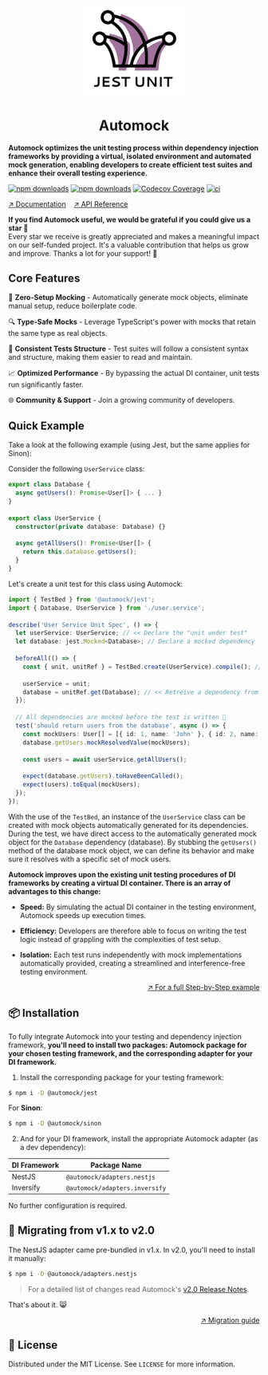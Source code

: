 <p align="center">
  <img width="200" src="https://raw.githubusercontent.com/automock/automock/master/logo.png" alt="Logo" />
</p>

<h1 align="center">Automock</h1>

<p>
<strong>Automock optimizes the unit testing process within dependency injection frameworks by providing a virtual, isolated environment and automated mock
generation, enabling developers to create efficient test suites and enhance their overall testing experience.</strong>
</p>

[![npm downloads](https://img.shields.io/npm/dm/@automock/jest.svg?label=%40automock%2Fjest)](https://npmjs.org/package/@automock/jest "View this project on npm")
[![npm downloads](https://img.shields.io/npm/dm/@automock/sinon.svg?label=%40automock%2Fsinon)](https://npmjs.org/package/@automock/sinon "View this project on npm")
[![Codecov Coverage](https://img.shields.io/codecov/c/github/automock/automock/master.svg?style=flat-square)](https://codecov.io/gh/automock/automock)
[![ci](https://github.com/automock/automock/actions/workflows/set-coverage.yml/badge.svg?branch=master)](https://github.com/automock/automock/actions)

[↗️ Documentation](https://automock.dev/docs) &nbsp;&nbsp; [↗️ API Reference](https://automock.dev/api-reference)

<p>
<strong>If you find Automock useful, we would be grateful if you could give us a star 🤩</strong><br />
Every star we receive is greatly appreciated and makes a meaningful impact on our self-funded project.
It's a valuable contribution that helps us grow and improve. Thanks a lot for your support! 🌟 
</p>

## Core Features

🚀 **Zero-Setup Mocking** - Automatically generate mock objects, eliminate manual setup, reduce boilerplate code.

🔍 **Type-Safe Mocks** - Leverage TypeScript's power with mocks that retain the same type as real objects.

📄 **Consistent Tests Structure** - Test suites will follow a consistent syntax and structure, making them easier to 
read and maintain.

📈 **Optimized Performance** - By bypassing the actual DI container, unit tests run significantly faster.

🌐 **Community & Support** - Join a growing community of developers.

## Quick Example

Take a look at the following example (using Jest, but the same applies for Sinon):

Consider the following `UserService` class:
```typescript
export class Database {
  async getUsers(): Promise<User[]> { ... }
}

export class UserService {
  constructor(private database: Database) {}

  async getAllUsers(): Promise<User[]> {
    return this.database.getUsers();
  }
}
```

Let's create a unit test for this class using Automock:
```typescript
import { TestBed } from '@automock/jest';
import { Database, UserService } from './user.service'; 

describe('User Service Unit Spec', () => {
  let userService: UserService; // << Declare the "unit under test"
  let database: jest.Mocked<Database>; // Declare a mocked dependency

  beforeAll(() => {
    const { unit, unitRef } = TestBed.create(UserService).compile(); // << Automock's stuff

    userService = unit;
    database = unitRef.get(Database); // << Retreive a dependency from the unit/class 
  });

  // All dependencies are mocked before the test is written 🚀
  test('should return users from the database', async () => {
    const mockUsers: User[] = [{ id: 1, name: 'John' }, { id: 2, name: 'Jane' }];
    database.getUsers.mockResolvedValue(mockUsers);

    const users = await userService.getAllUsers();

    expect(database.getUsers).toHaveBeenCalled();
    expect(users).toEqual(mockUsers);
  });
});
```

With the use of the `TestBed`, an instance of the `UserService` class can be created with mock objects automatically
generated for its dependencies. During the test, we have direct access to the automatically generated mock object for
the `Database` dependency (database). By stubbing the `getUsers()` method of the database mock object, we can define
its behavior and make sure it resolves with a specific set of mock users.

**Automock improves upon the existing unit testing procedures of DI frameworks by creating a virtual DI container. There
is an array of advantages to this change:**

* **Speed:** By simulating the actual DI container in the testing environment, Automock speeds up execution times.

* **Efficiency:** Developers are therefore able to focus on writing the test logic instead of grappling with the
  complexities of test setup.

* **Isolation:** Each test runs independently with mock implementations automatically provided, creating a
  streamlined and interference-free testing environment.


<p align="right"><a href="https://automock.dev/docs/getting-started/examples">↗️ For a full Step-by-Step example</a></p>

## :package: Installation

To fully integrate Automock into your testing and dependency injection framework, **you'll need to install two packages:
Automock package for your chosen testing framework, and the corresponding adapter for your DI framework.**

1. Install the corresponding package for your testing framework:

```bash
$ npm i -D @automock/jest
```

For **Sinon**:

```bash
$ npm i -D @automock/sinon
```

2. And for your DI framework, install the appropriate Automock adapter (as a dev dependency):

| DI Framework | Package Name                   |
|--------------|--------------------------------|
| NestJS       | `@automock/adapters.nestjs`    |
| Inversify    | `@automock/adapters.inversify` |

No further configuration is required.

## :arrows_counterclockwise: Migrating from v1.x to v2.0

The NestJS adapter came pre-bundled in v1.x. In v2.0, you'll need to install it manually:

```bash
$ npm i -D @automock/adapters.nestjs
```

> For a detailed list of changes read Automock's [v2.0 Release Notes](https://github.com/automock/automock/releases/tag/v2.0.0).

That's about it. :smile_cat:

<p align="right"><a href="https://automock.dev/docs/migrating">↗️ Migration guide</a></p>

## :scroll: License

Distributed under the MIT License. See `LICENSE` for more information.

